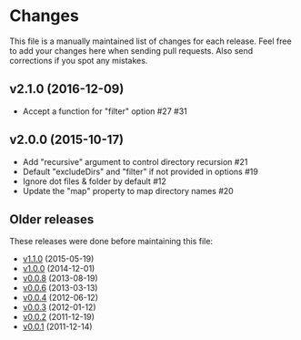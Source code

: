 # Changes

This file is a manually maintained list of changes for each release. Feel free
to add your changes here when sending pull requests. Also send corrections if
you spot any mistakes.

## v2.1.0 (2016-12-09)

* Accept a function for "filter" option #27 #31

## v2.0.0 (2015-10-17)

* Add "recursive" argument to control directory recursion #21
* Default "excludeDirs" and "filter" if not provided in options #19
* Ignore dot files & folder by default #12
* Update the "map" property to map directory names #20

## Older releases

These releases were done before maintaining this file:

* [v1.1.0](https://github.com/felixge/node-require-all/compare/v1.0.0...v1.1.0)
  (2015-05-19)
* [v1.0.0](https://github.com/felixge/node-require-all/compare/v0.0.8...v1.0.0)
  (2014-12-01)
* [v0.0.8](https://github.com/felixge/node-require-all/compare/v0.0.6...v0.0.8)
  (2013-08-19)
* [v0.0.6](https://github.com/felixge/node-require-all/compare/v0.0.4...v0.0.6)
  (2013-03-13)
* [v0.0.4](https://github.com/felixge/node-require-all/compare/v0.0.3...v0.0.4)
  (2012-06-12)
* [v0.0.3](https://github.com/felixge/node-require-all/compare/v0.0.2...v0.0.3)
  (2012-01-12)
* [v0.0.2](https://github.com/felixge/node-require-all/compare/v0.0.1...v0.0.2)
  (2011-12-19)
* [v0.0.1](https://github.com/felixge/node-require-all/commits/v0.0.1)
  (2011-12-14)
